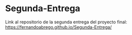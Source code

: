 # Segunda-Entrega
Link al repositorio de la segunda entrega del proyecto final: https://fernandoabrego.github.io/Segunda-Entrega/

